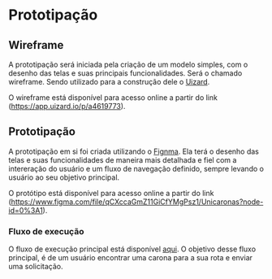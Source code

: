 # Prototipação

## Wireframe

A prototipação será iniciada pela criação de um modelo simples, com o desenho das telas e suas principais
funcionalidades.
Será o chamado wireframe. Sendo utilizado para a construção dele o [Uizard](https://app.uizard.io/).

O wireframe está disponível para acesso online a partir do link (https://app.uizard.io/p/a4619773).

## Prototipação

A prototipação em si foi criada utilizando o [Fignma](https://figma.com/). Ela terá o desenho das telas e suas
funcionalidades de maneira mais detalhada e fiel com a intereração do usuário e um fluxo de navegação definido, sempre
levando o usuário ao seu objetivo principal.

O protótipo está disponível para acesso online a partir do link
(https://www.figma.com/file/qCXccaGmZ11GiCfYMgPsz1/Unicaronas?node-id=0%3A1).

### Fluxo de execução

O fluxo de execução principal está disponível [aqui](https://www.figma.com/proto/qCXccaGmZ11GiCfYMgPsz1/Unicaronas?node-id=302%3A246&scaling=min-zoom&page-id=0%3A1&starting-point-node-id=302%3A246&show-proto-sidebar=1).
O objetivo desse fluxo principal, é de um usuário encontrar uma carona para a sua rota e enviar uma solicitação.
